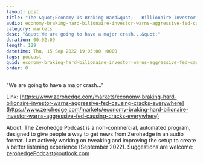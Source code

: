 ```yaml
---
layout: post
title: "The &quot;Economy Is Braking Hard&quot; - Billionaire Investor Warns Aggressive Fed Is Causing &quot;Cracks Everywhere&quot;"
audio: economy-braking-hard-bilionaire-investor-warns-aggressive-fed-causing-cracks-everywhere-0
category: markets
desc: "&quot;We are going to have a major crash...&quot;"
duration: 00:02:09
length: 129
datetime: Thu, 15 Sep 2022 19:05:00 +0000
tags: podcast
guid: economy-braking-hard-bilionaire-investor-warns-aggressive-fed-causing-cracks-everywhere-0
order: 0
---
```

&quot;We are going to have a major crash...&quot;

Link: [https://www.zerohedge.com/markets/economy-braking-hard-bilionaire-investor-warns-aggressive-fed-causing-cracks-everywhere](https://www.zerohedge.com/markets/economy-braking-hard-bilionaire-investor-warns-aggressive-fed-causing-cracks-everywhere)

About: The Zerohedge Podcast is a non-commercial, automated program, designed to give people a way to get news from Zerohedge in an audio format.  I am actively working on tweaking and improving the setup to create a better listening experience (September 2022).  Suggestions are welcome: [zerohedgePodcast@outlook.com](mailto:zerohedgePodcast@outlook.com)